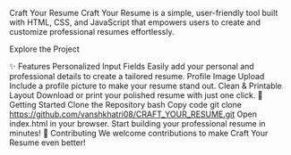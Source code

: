 Craft Your Resume
Craft Your Resume is a simple, user-friendly tool built with HTML, CSS, and JavaScript that empowers users to create and customize professional resumes effortlessly.

Explore the Project

✨ Features
Personalized Input Fields
Easily add your personal and professional details to create a tailored resume.
Profile Image Upload
Include a profile picture to make your resume stand out.
Clean & Printable Layout
Download or print your polished resume with just one click.
🚀 Getting Started
Clone the Repository
bash
Copy code
git clone https://github.com/vanshkhatri08/CRAFT_YOUR_RESUME.git
Open index.html in your browser.
Start building your professional resume in minutes!
🤝 Contributing
We welcome contributions to make Craft Your Resume even better!
